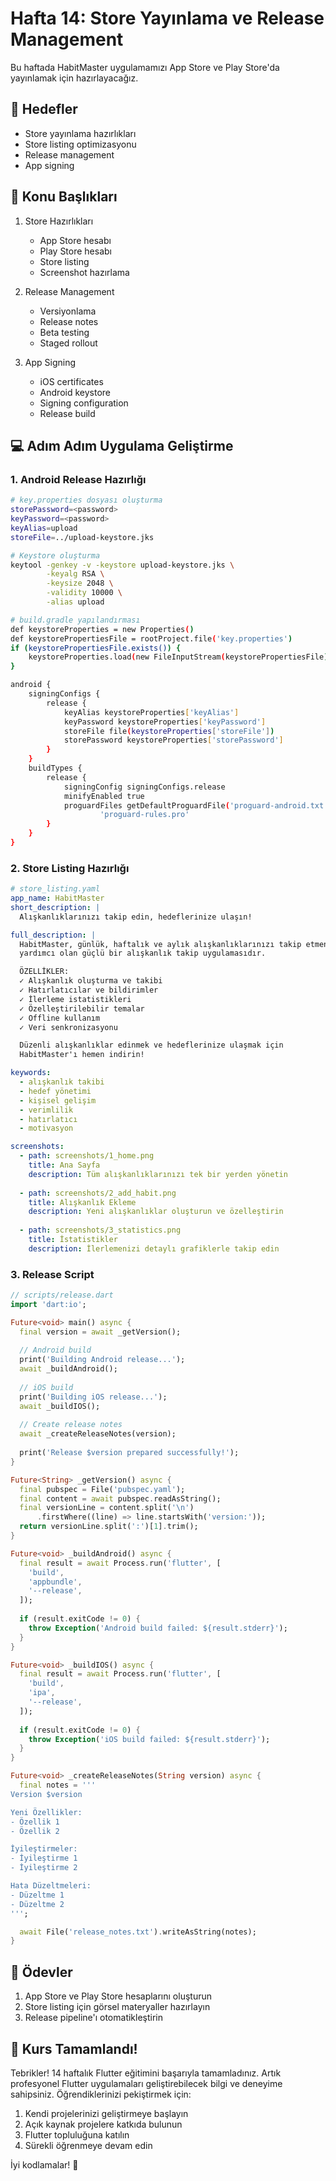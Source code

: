 # Hafta 14: Store Yayınlama ve Release Management

Bu haftada HabitMaster uygulamamızı App Store ve Play Store'da yayınlamak için hazırlayacağız.

## 🎯 Hedefler

- Store yayınlama hazırlıkları
- Store listing optimizasyonu
- Release management
- App signing

## 📝 Konu Başlıkları

1. Store Hazırlıkları
   - App Store hesabı
   - Play Store hesabı
   - Store listing
   - Screenshot hazırlama

2. Release Management
   - Versiyonlama
   - Release notes
   - Beta testing
   - Staged rollout

3. App Signing
   - iOS certificates
   - Android keystore
   - Signing configuration
   - Release build

## 💻 Adım Adım Uygulama Geliştirme

### 1. Android Release Hazırlığı

```bash
# key.properties dosyası oluşturma
storePassword=<password>
keyPassword=<password>
keyAlias=upload
storeFile=../upload-keystore.jks

# Keystore oluşturma
keytool -genkey -v -keystore upload-keystore.jks \
        -keyalg RSA \
        -keysize 2048 \
        -validity 10000 \
        -alias upload

# build.gradle yapılandırması
def keystoreProperties = new Properties()
def keystorePropertiesFile = rootProject.file('key.properties')
if (keystorePropertiesFile.exists()) {
    keystoreProperties.load(new FileInputStream(keystorePropertiesFile))
}

android {
    signingConfigs {
        release {
            keyAlias keystoreProperties['keyAlias']
            keyPassword keystoreProperties['keyPassword']
            storeFile file(keystoreProperties['storeFile'])
            storePassword keystoreProperties['storePassword']
        }
    }
    buildTypes {
        release {
            signingConfig signingConfigs.release
            minifyEnabled true
            proguardFiles getDefaultProguardFile('proguard-android.txt'),
                    'proguard-rules.pro'
        }
    }
}
```

### 2. Store Listing Hazırlığı

```yaml
# store_listing.yaml
app_name: HabitMaster
short_description: |
  Alışkanlıklarınızı takip edin, hedeflerinize ulaşın!

full_description: |
  HabitMaster, günlük, haftalık ve aylık alışkanlıklarınızı takip etmenize 
  yardımcı olan güçlü bir alışkanlık takip uygulamasıdır.

  ÖZELLİKLER:
  ✓ Alışkanlık oluşturma ve takibi
  ✓ Hatırlatıcılar ve bildirimler
  ✓ İlerleme istatistikleri
  ✓ Özelleştirilebilir temalar
  ✓ Offline kullanım
  ✓ Veri senkronizasyonu

  Düzenli alışkanlıklar edinmek ve hedeflerinize ulaşmak için 
  HabitMaster'ı hemen indirin!

keywords:
  - alışkanlık takibi
  - hedef yönetimi
  - kişisel gelişim
  - verimlilik
  - hatırlatıcı
  - motivasyon

screenshots:
  - path: screenshots/1_home.png
    title: Ana Sayfa
    description: Tüm alışkanlıklarınızı tek bir yerden yönetin
  
  - path: screenshots/2_add_habit.png
    title: Alışkanlık Ekleme
    description: Yeni alışkanlıklar oluşturun ve özelleştirin
  
  - path: screenshots/3_statistics.png
    title: İstatistikler
    description: İlerlemenizi detaylı grafiklerle takip edin
```

### 3. Release Script

```dart
// scripts/release.dart
import 'dart:io';

Future<void> main() async {
  final version = await _getVersion();
  
  // Android build
  print('Building Android release...');
  await _buildAndroid();
  
  // iOS build
  print('Building iOS release...');
  await _buildIOS();
  
  // Create release notes
  await _createReleaseNotes(version);
  
  print('Release $version prepared successfully!');
}

Future<String> _getVersion() async {
  final pubspec = File('pubspec.yaml');
  final content = await pubspec.readAsString();
  final versionLine = content.split('\n')
      .firstWhere((line) => line.startsWith('version:'));
  return versionLine.split(':')[1].trim();
}

Future<void> _buildAndroid() async {
  final result = await Process.run('flutter', [
    'build',
    'appbundle',
    '--release',
  ]);
  
  if (result.exitCode != 0) {
    throw Exception('Android build failed: ${result.stderr}');
  }
}

Future<void> _buildIOS() async {
  final result = await Process.run('flutter', [
    'build',
    'ipa',
    '--release',
  ]);
  
  if (result.exitCode != 0) {
    throw Exception('iOS build failed: ${result.stderr}');
  }
}

Future<void> _createReleaseNotes(String version) async {
  final notes = '''
Version $version

Yeni Özellikler:
- Özellik 1
- Özellik 2

İyileştirmeler:
- İyileştirme 1
- İyileştirme 2

Hata Düzeltmeleri:
- Düzeltme 1
- Düzeltme 2
''';

  await File('release_notes.txt').writeAsString(notes);
}
```

## 📝 Ödevler

1. App Store ve Play Store hesaplarını oluşturun
2. Store listing için görsel materyaller hazırlayın
3. Release pipeline'ı otomatikleştirin

## 🎉 Kurs Tamamlandı!

Tebrikler! 14 haftalık Flutter eğitimini başarıyla tamamladınız. 
Artık profesyonel Flutter uygulamaları geliştirebilecek bilgi ve 
deneyime sahipsiniz. Öğrendiklerinizi pekiştirmek için:

1. Kendi projelerinizi geliştirmeye başlayın
2. Açık kaynak projelere katkıda bulunun
3. Flutter topluluğuna katılın
4. Sürekli öğrenmeye devam edin

İyi kodlamalar! 🚀 